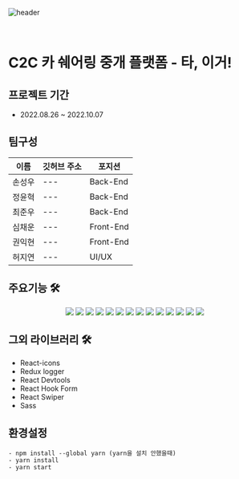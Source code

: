 ![header](https://capsule-render.vercel.app/api?type=waving&text=ta,iger&color=auto&height=200&width=100%&animation=scaleIn)

<br>

# C2C 카 쉐어링 중개 플랫폼 - 타, 이거!

 
## 프로젝트 기간
- 2022.08.26 ~ 2022.10.07

## 팀구성
이름 | 깃허브 주소 | 포지션 
--- | --- | --- 
손성우 | --- | Back-End
정윤혁 | --- | Back-End 
최준우 | --- | Back-End 
심채운 | --- | Front-End
권익현  | --- | Front-End
허지연 | --- | UI/UX 

## 주요기능 🛠
<div align=center> 
<img src="https://img.shields.io/badge/React-F7DF1E?style=for-the-badge&logo=react&logoColor=#3776AB"/>
<img src="https://img.shields.io/badge/Styled_Components-000000?style=for-the-badge&logo=react&logoColor=#3776AB"/>
<img src="https://img.shields.io/badge/Redux/Toolkit-61DAFB?style=for-the-badge&logo=redux&logoColor=#CA4245"/>
<img src="https://img.shields.io/badge/ReactRouter-F7DF1E?style=for-the-badge&logo=redux&logoColor=#764ABC"/>
<img src="https://img.shields.io/badge/Axios-000000?style=for-the-badge&logo=axios&logoColor=#3776AB"/>
<img src="https://img.shields.io/badge/Javascript-red?style=for-the-badge&logo=javascript&logoColor=black"/>
<img src="https://img.shields.io/badge/HTML5-008000?style=for-the-badge&logo=HTML5&logoColor=#E34F26"/>
<img src="https://img.shields.io/badge/CSS3-blue?style=for-the-badge&logo=css3&logoColor=#1572B6"/>
<img src="https://img.shields.io/badge/Sock.js-black?style=for-the-badge&logo=socket.io&logoColor=#1572B6"/>
<img src="https://img.shields.io/badge/STOMP-61DAFB?style=for-the-badge&logo=stomp&logoColor=#CA4245"/>
<img src="https://img.shields.io/badge/Chart.js-F7DF1E?style=for-the-badge&logo=chart.js&logoColor=#4287f5"/>
<img src="https://img.shields.io/badge/AWS.S3-red?style=for-the-badge&logo=AWS&logoColor=#32a852"/>
<img src="https://img.shields.io/badge/AWS.CLOUDFRONT-000000?style=for-the-badge&logo=CLOUDFRONT&logoColor=#3776AB"/>
<img src="https://img.shields.io/badge/Kakao.Map-blue?style=for-the-badge&logo=kakao&logoColor=#1572B6"/>
</div>

## 그외 라이브러리 🛠

- React-icons
- Redux logger
- React Devtools
- React Hook Form
- React Swiper
- Sass

## 환경설정

```
- npm install --global yarn (yarn을 설치 안했을때)
- yarn install
- yarn start
```



